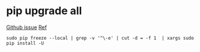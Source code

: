 # pip upgrade all

[Github issue](https://github.com/pypa/pip/issues/59)
[Ref](http://mikegrouchy.com/blog/2014/06/pro-tip-pip-upgrade-all-python-packages.html)

```
sudo pip freeze --local | grep -v '^\-e' | cut -d = -f 1  | xargs sudo pip install -U
```
